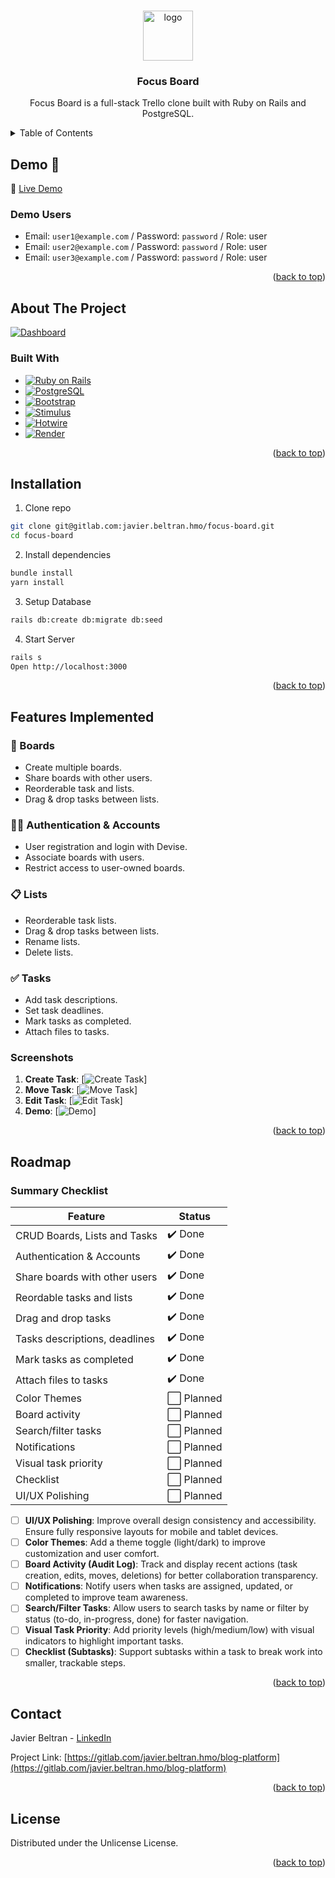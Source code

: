 <a id="readme-top"></a>

<!-- Shields
LinkedIn
Portfolio
Github
 -->

<br>
<div align="center">
   <!-- TODO -->
   <a href="#"><img src="#" alt="logo" width="80" height="80"></a>

   <h3 align="center">Focus Board</h3>

   <p align="center">
      Focus Board is a full-stack Trello clone built with Ruby on Rails and PostgreSQL.
   </p>
</div>

<!-- TABLE OF CONTETS -->
 <details>
   <summary>Table of Contents</summary>
   <ol>
      <li>
         <a href="#demo">Demo</a>
      </li>
      <li>
         <a href="#about-the-project">About the Project</a>
         <ul>
            <li><a href="#built-with">Built With</a></li>
         </ul>
      </li>
      <li><a href="#installation">Instalation</a></li>
      <li><a href="#features-implemented">Features Implemented</a></li>
      <li><a href="#roadmap">Roadmap</a></li>
      <li><a href="#contact">Contact</a></li>
      <li><a href="#licence">License</a></li>
      <li><a href="#acknowledgments">Acknowledgments</a></li>
   </ol>
 </details>

<!-- DEMO -->

## Demo 🚀

🔗 [Live Demo](https://focus-board.onrender.com)

### Demo Users

- Email: `user1@example.com` / Password: `password` / Role: user
- Email: `user2@example.com` / Password: `password` / Role: user
- Email: `user3@example.com` / Password: `password` / Role: user

<p align="right">(<a href="#readme-top">back to top</a>)</p>

<!-- ABOUT -->

## About The Project

[![Dashboard][dashboard]](https://focus-board.onrender.com)

### Built With

- [![Ruby on Rails][Rails-badge]][Rails-url]
- [![PostgreSQL][Postgres-badge]][Postgres-url]
- [![Bootstrap][Bootstrap-badge]][Bootstrap-url]
- [![Stimulus][Stimulus-badge]][Stimulus-url]
- [![Hotwire][Hotwire-badge]][Hotwire-url]
- [![Render][Render-badge]][Render-url]

<p align="right">(<a href="#readme-top">back to top</a>)</p>

## Installation

1. Clone repo

```sh
git clone git@gitlab.com:javier.beltran.hmo/focus-board.git
cd focus-board
```

2. Install dependencies

```sh
bundle install
yarn install
```

3. Setup Database

```sh
rails db:create db:migrate db:seed
```

4. Start Server

```sh
rails s
Open http://localhost:3000
```

<p align="right">(<a href="#readme-top">back to top</a>)</p>

## Features Implemented

### 🧠 Boards

- Create multiple boards.
- Share boards with other users.
- Reorderable task and lists.
- Drag & drop tasks between lists.

### 🧑‍💼 Authentication & Accounts

- User registration and login with Devise.
- Associate boards with users.
- Restrict access to user-owned boards.

### 📋 Lists

- Reorderable task lists.
- Drag & drop tasks between lists.
- Rename lists.
- Delete lists.

### ✅ Tasks

- Add task descriptions.
- Set task deadlines.
- Mark tasks as completed.
- Attach files to tasks.

### Screenshots

1. **Create Task**:
   [![Create Task][create-task]]
2. **Move Task**:
   [![Move Task][move-task]]
3. **Edit Task**:
   [![Edit Task][edit-task]]
4. **Demo**:
   [![Demo][demo]]

<p align="right">(<a href="#readme-top">back to top</a>)</p>

## Roadmap

### Summary Checklist

| Feature                       | Status     |
| ----------------------------- | ---------- |
| CRUD Boards, Lists and Tasks  | ✔️ Done    |
| Authentication & Accounts     | ✔️ Done    |
| Share boards with other users | ✔️ Done    |
| Reordable tasks and lists     | ✔️ Done    |
| Drag and drop tasks           | ✔️ Done    |
| Tasks descriptions, deadlines | ✔️ Done    |
| Mark tasks as completed       | ✔️ Done    |
| Attach files to tasks         | ✔️ Done    |
| Color Themes                  | ⬜ Planned |
| Board activity                | ⬜ Planned |
| Search/filter tasks           | ⬜ Planned |
| Notifications                 | ⬜ Planned |
| Visual task priority          | ⬜ Planned |
| Checklist                     | ⬜ Planned |
| UI/UX Polishing               | ⬜ Planned |

- [ ] **UI/UX Polishing**: Improve overall design consistency and accessibility. Ensure fully responsive layouts for mobile and tablet devices.
- [ ] **Color Themes**: Add a theme toggle (light/dark) to improve customization and user comfort.
- [ ] **Board Activity (Audit Log)**: Track and display recent actions (task creation, edits, moves, deletions) for better collaboration transparency.
- [ ] **Notifications**: Notify users when tasks are assigned, updated, or completed to improve team awareness.
- [ ] **Search/Filter Tasks**: Allow users to search tasks by name or filter by status (to-do, in-progress, done) for faster navigation.
- [ ] **Visual Task Priority**: Add priority levels (high/medium/low) with visual indicators to highlight important tasks.
- [ ] **Checklist (Subtasks)**: Support subtasks within a task to break work into smaller, trackable steps.

<p align="right">(<a href="#readme-top">back to top</a>)</p>

## Contact

Javier Beltran - [LinkedIn](https://www.linkedin.com/in/javier-alejandro-beltran-montiel-3172222b1/)

Project Link: [https://gitlab.com/javier.beltran.hmo/blog-platform](https://gitlab.com/javier.beltran.hmo/blog-platform)

<p align="right">(<a href="#readme-top">back to top</a>)</p>

## License

Distributed under the Unlicense License.

<p align="right">(<a href="#readme-top">back to top</a>)</p>

<!-- Links and images -->

[//]: # "Badge links"
[Rails-badge]: https://img.shields.io/badge/Ruby%20on%20Rails-7-red?style=for-the-badge&logo=ruby&logoColor=white
[Rails-url]: https://rubyonrails.org/
[Postgres-badge]: https://img.shields.io/badge/PostgreSQL-336791?style=for-the-badge&logo=postgresql&logoColor=white
[Postgres-url]: https://www.postgresql.org/
[Bootstrap-badge]: https://img.shields.io/badge/Bootstrap-563D7C?style=for-the-badge&logo=bootstrap&logoColor=white
[Bootstrap-url]: https://getbootstrap.com/
[Stimulus-badge]: https://img.shields.io/badge/Stimulus-FF6F61?style=for-the-badge&logo=stimulus&logoColor=white
[Stimulus-url]: https://stimulus.hotwired.dev/
[Hotwire-badge]: https://img.shields.io/badge/Hotwire-FF2D20?style=for-the-badge&logo=hotwire&logoColor=white
[Hotwire-url]: https://hotwired.dev/
[Render-badge]: https://img.shields.io/badge/Render-00CFFF?style=for-the-badge&logo=render&logoColor=white
[Render-url]: https://render.com/
[//]: # "Images"
[create-task]: app/assets/images/create-task.png
[dashboard]: app/assets/images/dashboard.png
[demo]: app/assets/images/demo.png
[edit-task]: app/assets/images/edit-task.png
[move-task]: app/assets/images/move-task.gif
